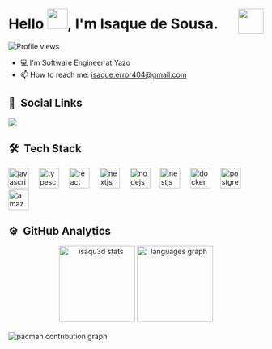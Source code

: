 

<h1 align="left">Hello <img src="https://raw.githubusercontent.com/kaueMarques/kaueMarques/master/hi.gif" width="40x" height='40px'>, I'm Isaque de Sousa. <img align="right" height="50" src="https://media.giphy.com/media/ZVik7pBtu9dNS/giphy.gif?cid=ecf05e475vjsaw6d240dm2y4b9nqtmwib3tzp1do9xt7xg5s&ep=v1_gifs_search&rid=giphy.gif&ct=g"  /></h1>
<p align="left"> <img src="https://komarev.com/ghpvc/?username=isaqu3d&color=blueviolet" alt="Profile views" /> </p>


<!--
**X-SpeedBlack-X/X-SpeedBlack-X** is a ✨ _special_ ✨ repository because its `README.md` (this file) appears on your GitHub profile.
<img href=''https://raw.githubusercontent.com/gist/X-SpeedBlack-X/63f61d03c0ec4d7be3ff52fe96d85689/raw/7a187972f5d6dc1a73637a3830326a20d5aaeb48/profilecard.svg />

Here are some ideas to get you started:

- 🔭 I’m currently working on ...
- 🌱 I’m currently learning ...
- 👯 I’m looking to collaborate on ...
- 🤔 I’m looking for help with ...
...
- 📫 How to reach me: ...
- 😄 Pronouns: ...
- ⚡ Fun fact: ...
-->
- 💻 I'm Software Engineer at Yazo
- 📫 How to reach me: isaque.error404@gmail.com

## 📱 &nbsp;Social Links
<div> 
  <a href="https://www.linkedin.com/in/isaque-de-sousa/" target="_blank"> 
 <img src="https://img.shields.io/badge/LinkedIn-0077B5?style=for-the-badge&logo=linkedin&logoColor=white"/>
 </a>
  <!-- 
  <a href="mailto:isaque.error404@gmail.com" target="_blank"> 
 <img src="https://img.shields.io/badge/Gmail-D14836?style=for-the-badge&logo=gmail&logoColor=white"/>
 </a>
 -->

</div>

## 🛠 &nbsp;Tech Stack

<div align="left">
  <img src="https://cdn.jsdelivr.net/gh/devicons/devicon/icons/javascript/javascript-original.svg" height="40" alt="javascript logo"  />
  <img width="12" />
  <img src="https://cdn.jsdelivr.net/gh/devicons/devicon/icons/typescript/typescript-original.svg" height="40" alt="typescript logo"  />
  <img width="12" />
  <img src="https://cdn.jsdelivr.net/gh/devicons/devicon/icons/react/react-original.svg" height="40" alt="react logo"  />
  <img width="12" />
  <img src="https://cdn.jsdelivr.net/gh/devicons/devicon/icons/nextjs/nextjs-original.svg" height="40" alt="nextjs logo"  />
  <img width="12" />
  <img src="https://cdn.jsdelivr.net/gh/devicons/devicon/icons/nodejs/nodejs-original.svg" height="40" alt="nodejs logo"  />
  <img width="12" />
  <img src="https://cdn.jsdelivr.net/gh/devicons/devicon/icons/nestjs/nestjs-original.svg" height="40" alt="nestjs logo"  />
  <img width="12" />
  <img src="https://cdn.jsdelivr.net/gh/devicons/devicon/icons/docker/docker-original.svg" height="40" alt="docker logo"  />
  <img width="12" />
  <img src="https://cdn.jsdelivr.net/gh/devicons/devicon/icons/postgresql/postgresql-original.svg" height="40" alt="postgresql logo"  />
  <img width="12" />
  <img src="https://cdn.jsdelivr.net/gh/devicons/devicon/icons/amazonwebservices/amazonwebservices-line-wordmark.svg" height="40" alt="amazonwebservices logo"  />
</div>

          

## ⚙️ &nbsp;GitHub Analytics

<div align="center">
  <img src="https://github-readme-stats.vercel.app/api?username=isaqu3d&show_icons=true&theme=radical" alt="isaqu3d stats" height="150" alt="stats graph"  />
  <img src="https://github-readme-stats.vercel.app/api/top-langs?username=isaqu3d&locale=en&hide_title=false&layout=compact&langs_count=5&theme=radical&hide_border=false&order=2" height="150" alt="languages graph"  />
</div>

</br>

 <picture>
  <source media="(prefers-color-scheme: dark)" srcset="https://raw.githubusercontent.com/isaqu3d/isaqu3d/output/pacman-contribution-graph-dark.svg">
  <source media="(prefers-color-scheme: light)" srcset="https://raw.githubusercontent.com/isaqu3d/isaqu3d/output/pacman-contribution-graph.svg">
  <img alt="pacman contribution graph" src="https://raw.githubusercontent.com/isaqu3d/isaqu3d/output/pacman-contribution-graph.svg">
</picture>
  
 
 

